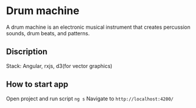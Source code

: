 # Drum machine
A drum machine is an electronic musical instrument that creates percussion sounds, drum beats, and patterns. 

## Discription
Stack: Angular, rxjs, d3(for vector graphics)

## How to start app
Open project and run script `ng s`
Navigate to `http://localhost:4200/`